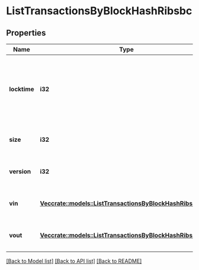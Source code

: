 # ListTransactionsByBlockHashRibsbc

## Properties

Name | Type | Description | Notes
------------ | ------------- | ------------- | -------------
**locktime** | **i32** | Represents the time at which a particular transaction can be added to the blockchain. | 
**size** | **i32** | Represents the total size of this transaction. | 
**version** | **i32** | Represents transaction version number. | 
**vin** | [**Vec<crate::models::ListTransactionsByBlockHashRibsbcVin>**](ListTransactionsByBlockHashRIBSBC_vin.md) | Represents the transaction inputs. | 
**vout** | [**Vec<crate::models::ListTransactionsByBlockHashRibsbcVout>**](ListTransactionsByBlockHashRIBSBC_vout.md) | Represents the transaction outputs. | 

[[Back to Model list]](../README.md#documentation-for-models) [[Back to API list]](../README.md#documentation-for-api-endpoints) [[Back to README]](../README.md)


